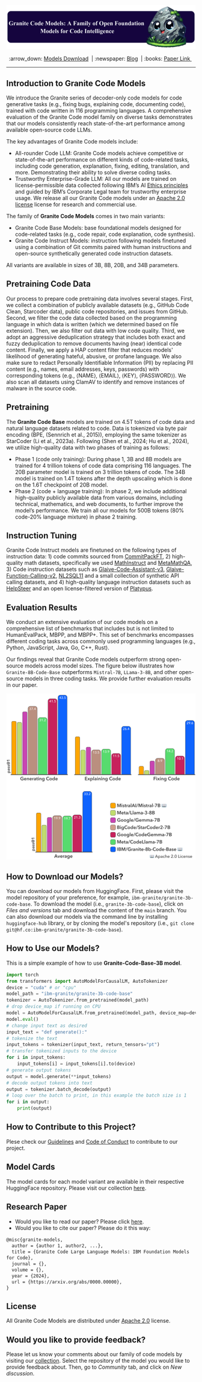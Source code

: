 <p align="center">
  <img src="figures/granite-code-models-banner_1x.png" />
</p>

<p align="center">
        :arrow_down: <a href="https://huggingface.co/collections/ibm-granite/granite-code-models-6624c5cec322e4c148c8b330"> Models Download</a>&nbsp | :newspaper: <a href="http://"> Blog</a>&nbsp | :books: <a href="https://">Paper Link </a>&nbsp
<br>

---
## Introduction to Granite Code Models
We introduce the Granite series of decoder-only code models for code generative tasks (e.g., fixing bugs, explaining code, documenting code), trained with code written in 116 programming languages. A comprehensive evaluation of the Granite Code model family on diverse tasks demonstrates that our models consistently reach state-of-the-art performance among available open-source code LLMs.  

The key advantages of Granite Code models include:
* All-rounder Code LLM: Granite Code models achieve competitive or state-of-the-art performance on different kinds of code-related tasks, including code generation, explanation, fixing, editing, translation, and more. Demonstrating their ability to solve diverse coding tasks.
* Trustworthy Enterprise-Grade LLM: All our models are trained on license-permissible data collected following IBM’s AI [Ethics principles](https://www.ibm.com/impact/ai-ethics) and guided by IBM’s Corporate Legal team for trustworthy enterprise usage. We release all our Granite Code models under an [Apache 2.0 license](https://www.apache.org/licenses/LICENSE-2.0) license for research and commercial use.

The family of **Granite Code Models** comes in two main variants:

* Granite Code Base Models: base foundational models designed for code-related tasks (e.g., code repair, code explanation, code synthesis).
* Granite Code Instruct Models: instruction following models finetuned using a combination of Git commits paired with human instructions and open-source synthetically generated code instruction datasets.

All variants are available in sizes of 3B, 8B, 20B, and 34B parameters.

## Pretraining Code Data
Our process to prepare code pretraining data involves several stages. First, we collect a combination of publicly available datasets (e.g., GitHub Code Clean, Starcoder data), public code repositories, and issues from GitHub. Second, we filter the code data collected based on the programming language in which data is written (which we determined based on file extension). Then, we also filter out data with low code quality. Third, we adopt an aggressive deduplication strategy that includes both exact and fuzzy deduplication to remove documents having (near) identical code content. Finally, we apply a HAP content filter that reduces models' likelihood of generating hateful, abusive, or profane language. We also make sure to redact Personally Identifiable Information (PII) by replacing PII content (e.g., names, email addresses, keys, passwords) with corresponding tokens (e.g., ⟨NAME⟩, ⟨EMAIL⟩, ⟨KEY⟩, ⟨PASSWORD⟩). We also scan all datasets using ClamAV to identify and remove instances of malware in the source code.

## Pretraining
The **Granite Code Base** models are trained on 4.5T tokens of code data and natural language datasets related to code. Data is tokenized via byte pair encoding (BPE, (Sennrich et al., 2015)), employing the same tokenizer as StarCoder (Li et al., 2023a). Following (Shen et al., 2024; Hu et al., 2024), we utilize high-quality data with two phases of training as follows:

* Phase 1 (code only training): During phase 1, 3B and 8B models are trained for 4 trillion tokens of code data comprising 116 languages. The 20B parameter model is trained on 3 trillion tokens of code. The 34B model is trained on 1.4T tokens after the depth upscaling which is done on the 1.6T checkpoint of 20B model.
* Phase 2 (code + language training): In phase 2, we include additional high-quality publicly available data from various domains, including technical, mathematics, and web documents, to further improve the model’s performance. We train all our models for 500B tokens (80% code-20% language mixture) in phase 2 training.

## Instruction Tuning
Granite Code Instruct models are finetuned on the following types of instruction data: 1) code commits sourced from [CommitPackFT](https://huggingface.co/datasets/bigcode/commitpackft), 2) high-quality math datasets, specifically we used [MathInstruct](https://huggingface.co/datasets/TIGER-Lab/MathInstruct) and [MetaMathQA](https://huggingface.co/datasets/meta-math/MetaMathQA), 3) Code instruction datasets such as [Glaive-Code-Assistant-v3](https://huggingface.co/datasets/glaiveai/glaive-code-assistant-v3), [Glaive-Function-Calling-v2](https://huggingface.co/datasets/glaiveai/glaive-function-calling-v2), [NL2SQL11](https://huggingface.co/datasets/bugdaryan/sql-create-context-instruction) and a small collection of synthetic API calling datasets, and 4) high-quality language instruction datasets such as [HelpSteer](https://huggingface.co/datasets/nvidia/HelpSteer) and an open license-filtered version of [Platypus](https://huggingface.co/datasets/garage-bAInd/Open-Platypus).

## Evaluation Results
We conduct an extensive evaluation of our code models on a comprehensive list of benchmarks that includes but is not limited to HumanEvalPack, MBPP, and MBPP+. This set of benchmarks encompasses different coding tasks across commonly used programming languages (e.g., Python, JavaScript, Java, Go, C++, Rust).

Our findings reveal that Granite Code models outperform strong open-source models across model sizes. The figure below illustrates how `Granite-8B-Code-Base` outperforms `Mistral-7B`, `LLama-3-8B`, and other open-source models in three coding tasks. We provide further evaluation results in our paper.
    
<img src="./figures/GraniteCodeFigure1.png" />

## How to Download our Models?
You can download our models from HuggingFace. First, please visit the model repository of your preference, for example, `ibm-granite/granite-3b-code-base`. To download the model (i.e., `granite-3b-code-base`), click on *Files and versions* tab and download the content of the `main` branch. You can also download our models via the command line by installing `huggingface-hub` library, or by cloning the model's repository (i.e., `git clone git@hf.co:ibm-granite/granite-3b-code-base`).

## How to Use our Models?

This is a simple example of how to use **Granite-Code-Base-3B model**.

```python
import torch
from transformers import AutoModelForCausalLM, AutoTokenizer
device = "cuda" # or "cpu"
model_path = "ibm-granite/granite-3b-code-base"
tokenizer = AutoTokenizer.from_pretrained(model_path)
# drop device_map if running on CPU
model = AutoModelForCausalLM.from_pretrained(model_path, device_map=device)
model.eval()
# change input text as desired
input_text = "def generate():"
# tokenize the text
input_tokens = tokenizer(input_text, return_tensors="pt")
# transfer tokenized inputs to the device
for i in input_tokens:
    input_tokens[i] = input_tokens[i].to(device)
# generate output tokens
output = model.generate(**input_tokens)
# decode output tokens into text
output = tokenizer.batch_decode(output)
# loop over the batch to print, in this example the batch size is 1
for i in output:
    print(output)
```
## How to Contribute to this Project?
Plese check our [Guidelines](/CONTRIBUTING.md) and [Code of Conduct](/CODE_OF_CONDUCT.md) to contribute to our project.

## Model Cards
The model cards for each model variant are available in their respective HuggingFace repository. Please visit our collection [here](https://huggingface.co/collections/ibm-granite/granite-code-models-6624c5cec322e4c148c8b330).
    
## Research Paper
* Would you like to read our paper? Please click [here](https://www.overleaf.com/project/6520094b0a31c2dc6445597e).
* Would you like to cite our paper? Please do it this way:
    
```
@misc{granite-models,
  author = {author 1, author2, ...},
  title = {Granite Code Large Language Models: IBM Foundation Models for Code},
  journal = {},
  volume = {},
  year = {2024},
  url = {https://arxiv.org/abs/0000.00000},
}
```

## License 
All Granite Code Models are distributed under [Apache 2.0](./LICENSE) license.

## Would you like to provide feedback?
Please let us know your comments about our family of code models by visiting our [collection](https://huggingface.co/collections/ibm-granite/granite-code-models-6624c5cec322e4c148c8b330). Select the repository of the model you would like to provide feedback about. Then, go to *Community* tab, and click on *New discussion*.